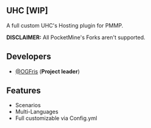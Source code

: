 ## UHC [WIP]
A full custom UHC's Hosting plugin for PMMP.

**DISCLAIMER:** All PocketMine's Forks aren't supported.

## Developers
- [@OGFris](https://twitter.com/OGFris) (**Project leader**)

## Features
- Scenarios
- Multi-Languages
- Full customizable via Config.yml
